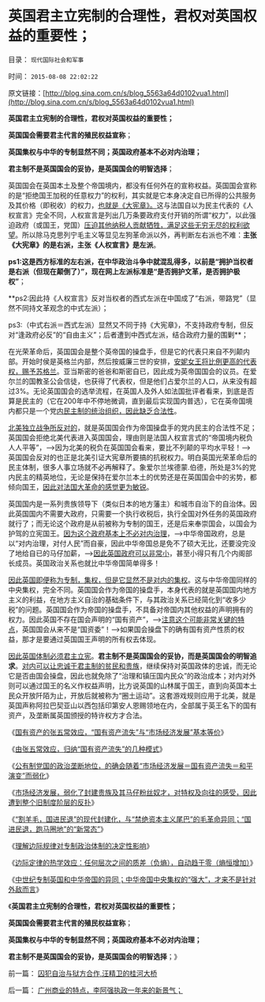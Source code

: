 # 英国君主立宪制的合理性，君权对英国权益的重要性；

目录： `现代国际社会和军事` 

时间： `2015-08-08 22:02:22` 

原文链接：[http://blog.sina.com.cn/s/blog_5563a64d0102vua1.html](http://blog.sina.com.cn/s/blog_5563a64d0102vua1.html)

**英国君主立宪制的合理性，君权对英国权益的重要性；**

**英国国会需要君主代言的殖民权益宣称**；

**英国集权与中华的专制显然不同；英国政府基本不必对内治理；**

**君主制不是英国国会的妥协，是英国国会的明智选择**；

英国国会在英国本土及整个帝国境内，都没有任何外在的宣称权益。英国国会宣称的是“拒绝国王加税的任意权力”的权利，其实就是它本身决定自已所得的公共服务及其价格（即税收）的权力，[也就是《大宪章》。](../../../2014/1/5/英国国会Parliament承传的大宪章精神，对比人民代表的听证会.md)这与法国自以为民主代表的《人权宣言》完全不同，人权宣言是列出几万条要政府支付开销的所谓“权力”，以此强迫政府（或国王，党国）[压迫其他纳税人贡献牺牲，满足这些无穷无尽的权利欲望](../../../2014/9/6/民主从根本上，不是“公民普选决定国家大事”.md)。所以除马克思列宁毛主义等显见左狗革命派以外，再判断左右派也不难：**主张《大宪章》的是右派，主张《人权宣言》是左派**。

**ps1:这是西方标准的左右派，在中华政治斗争中就混乱得多，以前是“拥护当权者是右派（但现在颠倒了）”，现在网上左派标准是“是否拥护文革，是否拥护极权”**；

**ps2:因此持《人权宣言》反对当权者的西式左派在中国成了“右派，带路党”（显然不同持文革观念的中式左派）；

ps3:（中式右派＝西式左派）显然又不同于持《大宪章》，不支持政府专制，但反对“逢政府必反”的“自由主义”；后者遭到中西式左派，结合政府力量的围剿**；

在光荣革命后，英国国会是整个英帝国的操盘手，但是它的代表只来自不列颠内部。开始时侯是英格兰内部，然后按威廉三世的安排，[安妮女王将比例更高的代表权，赐予苏格兰](../../../2011/8/21/民主必然是排外的；英国下议院的排外传统.md)。亚当斯密的爸爸和斯密自已，因此成为英帝国国会的议员。在爱尔兰的国教圣公会信徒，也获得了代表权，但是他们占爱尔兰的人口，从来没有超过3%。无论英国国会的选举流程，在英国人及外人如法国批评者看来，到底是否算是民主的（它在200年中不停地微调，直到最后实现国内普选），它在英帝国境内都只是一个党[内民主制的统治组织，因此缺乏合法性](../../../2013/11/24/改革目标模糊地指向“建设欧洲式中世纪制度”.md)。

[北美独立战争所反对的](../../../2011/5/8/北美独立战争英国真的万恶不赦吗？.md)，就是英国国会作为帝国操盘手的党内民主的合法性不足；英国国会拒绝北美代表进入英国国会，理由则是法国人权宣言式的“帝国境内税负人人平等”，——>因为北美的税负在英国国会看来，要比不列颠的平均水平轻！——>英国国会反对的也正是北美引证大宪章所要搞的抗税权力。明白英国光荣革命后的民主体制，很多人事立场就不必再解释了。象爱尔兰埃德蒙.伯德，所处是3%的党内民主的精英地位，无论是保持在爱尔兰本土的优势还是在英国国会中的劣势，都倾向国王，[因此对法国大革命的感觉更为敏锐](../../../2012/6/14/法国大革命，文化大革命，民主大革命，信仰大革命.md)。

英国国内是一系列贵族领导下（类似日本的地方藩主）和城市自治下的自治体。因此英国国内不需要大政府，只需要一个执行收税后，执行全国对外任务的英国政府就行了；而无论这个政府是从前被称为专制的国王，还是后来奉崇国会，以国会为护驾的立宪国王。[因为这个政府基本上不必对内治理](../../../2014/9/11/大宪章也是包税人合同，大宪章“推进自治”的机理.md)，——>中华帝国政府，总是以“对内治理，对付人民”而自豪，因此中华帝国总是免不了硕大无比，还要没完没了地给自已的马仔加薪，——>[因此英国政府可以非常小](../../../2009/3/5/社区自治是人权保障的条件，小政府的前提.md)，甚至小得只有几个内阁部长成员。英国政治关系也就比中华帝国简单得多！

[因此英国即便称为专制，集权，但是它显然不是对内的集权](../../../2014/10/25/为什么大宪章限制政府财权，反而增强了政府财力和综合国力？.md)。这与中华帝国同样的中央集权，完全不同。英国国会作为帝国的操盘手，本身代表的就是英国国内地方主义的利益，在地方主义自治的基础条件下，与其政治关系已经简化到“收多少税”的问题。英国国会作为帝国的操盘手，不具备对帝国内其他权益的声明拥有的权力。因此英国不存在国会声明的“国有资产”，——>[注意这个可能非常关键的特点](../../../2014/9/7/为什么大宪章是任何改革成功的最核心要素？.md)，英国国会从来不是“国资委”！——>如果国会操盘下的确有国有资产性质的权益，那才是要通过英国国王声明的所有权去体现。

[因此英国体制必须君主立宪](http://darthvad.blog.163.com/blog/static/5339947020119305458185/)。**君主制不是英国国会的妥协，而是英国国会的明智追求**。[对内可以让忠诚于君主制的贫民和贵族](../../../2013/11/21/英国内战双方的“阶级成分”，理解马恩毛主义的谬误.md)，继续保持对英国政体的忠诚，而无论它是否由国会操盘，因此也就免除了“治理和镇压国内民众”的政治成本；对内对外则可以通过国王的名义作权益声明，比方说英国的山林属于国王，直到向英国本土民众开放阡陌为止，开放后就被称为“圈土运动”。这套游戏规则应用于北美，就是英国声称阿拉巴契亚山以西包括印第安人恩赐领地在内，全部属于英王名下的国有资产，及垄断属英国颁授的特许权方才合法。

《[国有资产的张五常效应，“国有资产流失”与“市场经济发展”基本等价](../../../2015/7/30/国有资产的张五常效应，“国有资产流失”与“市场经济发展”基本等价；.md)》

《[由张五常效应，归纳“国有资产流失”的几种模式](../../../2015/7/31/由张五常效应，归纳“国有资产流失”的几种模式；.md)》

《[公有制党国的政治垄断地位，的确会随着“市场经济发展＝国有资产流失＝和平演变”而弱化](../../../2015/8/1/张五常效应解读“国有资产流失”是对“民生改善”的妒火中烧.md)》

《[市场经济发展，弱化了封建贵族及其马仔粉丝奴才，对特权及向往的感受，因此遭到整个旧制度阶层的反扑](../../../2015/8/2/“国有资产流失”从来不是经济学命题，政治正确导致国进民退.md)》

《[“割羊毛，国进民退”的现代封建化，与“禁绝资本主义尾巴”的毛革命异同；“国进民退，跑马圈地”的“新常态”](../../../2015/8/3/对“国有资产流失论”的肯定.md)》

《[理解边际规律对专制政治体制的决定性影响](../../../2015/8/4/理解边际规律，对专制政治体制的客观影响；.md)》

《[边际定律的热学效应：任何层次之间的质差（负熵），自动趋于零（熵恒增加）](../../../2015/8/5/边际定律的热力学效应，左派用“效率”偷换了“效益”的要义.md)》

《[中世纪专制英国和中华帝国的异同；中华帝国中央集权的“强大”，才来不是针对外敌而言](../../../2015/8/6/中世纪专制英国和中华帝国的异同；.md)》

《**英国君主立宪制的合理性，君权对英国权益的重要性；**

**英国国会需要君主代言的殖民权益宣称**；

**英国集权与中华的专制显然不同；英国政府基本不必对内治理；**

**君主制不是英国国会的妥协，是英国国会的明智选择**；》

前一篇： [囚犯自治与狱方合作,汪精卫的桂河大桥](../../../2015/9/8/囚犯自治与狱方合作,汪精卫的桂河大桥.md)

后一篇： [广州商业的特点，李阿强执政一年来的新景气；](../../../2015/8/6/广州商业的特点，李阿强执政一年来的新景气；.md)

